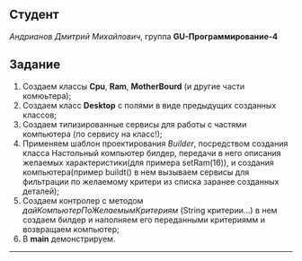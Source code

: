 ## Студент

*Андрианов Дмитрий Михайлович*, группа **GU-Программирование-4**

## Задание

1) Создаем классы **Cpu**, **Ram**, **MotherBourd** (и другие части комюьтера);
2) Создаем класс **Desktop** с полями в виде предыдущих созданных классов;
3) Создаем типизированные сервисы для работы с частями компьютера (по сервису на класс!);
4) Применяем шаблон проектирования *Builder*, посредством создания класса Настольный компьютер билдер, передачи в него описания желаемых характеристики(для примера setRam(16)), и создания компьютера(пример buildt() в нем вызываем сервисы для фильтрации по желаемому критери из списка заранее созданных деталей);
5) Создаем контролер с методом *дайКомпьютерПоЖелаемымКритериям* (String критерии...)
в нем создаем билдер и наполняем его переданными критериямм и возвращаем компьютер;
6) В **main** демонстрируем.

___
